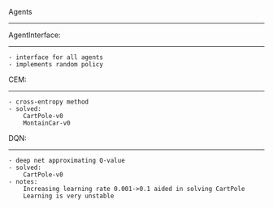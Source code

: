 Agents
*****

AgentInterface:
***************
    - interface for all agents
    - implements random policy
    
CEM:
******
    - cross-entropy method
    - solved:
        CartPole-v0
        MontainCar-v0
        
DQN:
*******
    - deep net approximating Q-value
    - solved:
        CartPole-v0   
    - notes:
        Increasing learning rate 0.001->0.1 aided in solving CartPole
        Learning is very unstable
    
        
    
    
    


